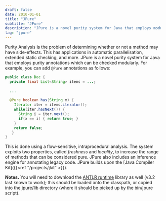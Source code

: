 ```yaml
---
draft: false
date: 2010-01-01
title: "JPure"
subtitle: "JPure"
description: "JPure is a novel purity system for Java that employs modularly checkable purity annotations."
tag: "jpure"
---
```


Purity Analysis is the problem of determining whether or not a method may have side-effects.  This has applications in automatic parallelisation, extended static checking, and more.  JPure is a novel purity system for Java that employs purity annotations which can be checked modularly.  For example, you can add `@Pure` annotations as follows:

```java
public class Doc {
  private final List<String> items = ...;
  
  ...
  
  @Pure boolean has(String x) {
    Iterator iter = items.iterator();
    while(iter.hasNext()) {
      String i = iter.next();
      if(x == i) { return true; }
    }
    return false;
   }
}
```

This is done using a flow-sensitive, intraprocedural analysis.  The system exploits two properties, called *freshness* and *locality*, to increase the range of methods that can be considered pure.  JPure also includes an inference engine for annotating legacy code.  JPure builds upon the [Java Compiler Kit]({{<ref "/projects/jkit" >}}).

**Notes.**  You will need to download the [ANTLR runtime](http://www.antlr.org/download) library as well (v3.2 last known to work); this should be loaded onto the classpath, or copied into the jpure/lib directory (where it should be picked up by the bin/jpure script). 
